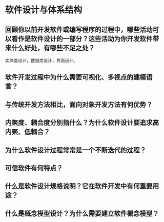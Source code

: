 # 软件设计与体系结构

## 回顾你以前开发软件或编写程序的过程中，哪些活动可以看作是软件设计的一部分？这些活动为你开发软件带来什么好处，有哪些不足之处？

 实体类设计，数据库设计，界面设计。





## 软件开发过程中为什么需要可视化、多视点的建模语言？

 

## 与传统开发方法相比，面向对象开发方法有何优势？

 

## 内聚度、耦合度分别指什么？为什么软件设计要追求高内聚、低耦合？

 

## 为什么软件设计过程常常是一个不断迭代的过程？

 

## 可信软件有何特点？

 

## 什么是软件设计规格说明？它在软件开发中有何重要用途？

 

## 什么是概念模型设计？为什么需要建立软件概念模型？

 

 